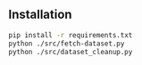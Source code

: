 ## Installation

```sh
pip install -r requirements.txt
python ./src/fetch-dataset.py
python ./src/dataset_cleanup.py
```
